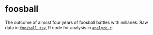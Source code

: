 # foosball

The outcome of almost four years of foosball battles with millanek. Raw data in [`foosball.tsv`](foosball.tsv), R code for analysis in [`analyze.r`](analyze.r).
